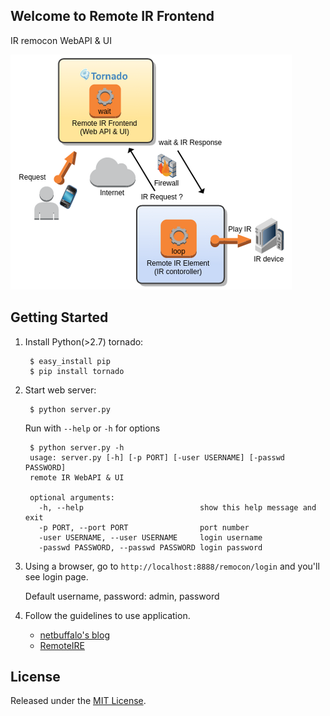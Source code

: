 ## Welcome to Remote IR Frontend

IR remocon WebAPI & UI

![ overview ](./images/overview.png "overview")

## Getting Started

1. Install Python(>2.7) tornado:

        $ easy_install pip
        $ pip install tornado

2. Start web server:

        $ python server.py

   Run with `--help` or `-h` for options

        $ python server.py -h
        usage: server.py [-h] [-p PORT] [-user USERNAME] [-passwd PASSWORD]
        remote IR WebAPI & UI

        optional arguments:
          -h, --help                          show this help message and exit
          -p PORT, --port PORT                port number
          -user USERNAME, --user USERNAME     login username
          -passwd PASSWORD, --passwd PASSWORD login password

3. Using a browser, go to `http://localhost:8888/remocon/login` and you'll see login page.

   Default username, password: admin, password

4. Follow the guidelines to use application.

    * [netbuffalo's blog](http://netbuffalo.doorblog.jp/archives/4873455.html)
    * [RemoteIRE](https://github.com/netbuffalo/RemoteIRE)


## License

Released under the [MIT License](http://www.opensource.org/licenses/MIT).

